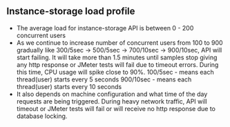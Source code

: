 Instance-storage load profile
---------------------------------
* The average load for instance-storage API is between 0 - 200 concurrent users
* As we continue to increase number of concurrent users from 100 to 900 gradually like 300/5sec -> 500/5sec -> 700/10sec -> 900/10sec, API will start failing. It will take more than 1.5 minutes until samples stop giving any http response or JMeter tests will fail due to timeout errors. During this time, CPU usage will spike close to 90%. 
100/5sec - means each thread(user) starts every 5 seconds 
900/10sec - means each thread(user) starts every 10 seconds
* It also depends on machine configuration and what time of the day requests are being triggered. During heavy network traffic, API will timeout or JMeter tests will fail or will receive no http response due to database locking. 
